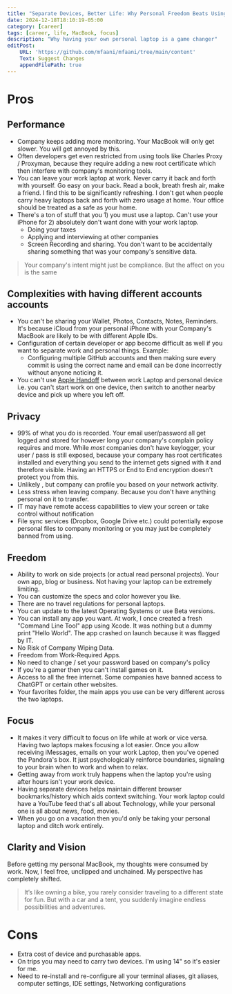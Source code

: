 ```yaml
---
title: "Separate Devices, Better Life: Why Personal Freedom Beats Using Your Work MacBook"
date: 2024-12-18T18:10:19-05:00
category: [career]
tags: [career, life, MacBook, focus]
description: "Why having your own personal laptop is a game changer"
editPost:
    URL: 'https://github.com/mfaani/mfaani/tree/main/content'
    Text: Suggest Changes
    appendFilePath: true
---
```


<!-- Image prompt: Create a wide image of a person being stunk down into water due to the heavy weight of their MacBook. A chain is connecting the person's leg to the MacBook. The screen is showing Jira (the project management app). Add very few fish and shark into the water.!-->



# Pros

## Performance
- Company keeps adding more monitoring. Your MacBook will only get slower. You will get annoyed by this. 
- Often developers get even restricted from using tools like Charles Proxy / Proxyman, because they require adding a new root certificate which then interfere with company's monitoring tools.
- You can leave your work laptop at work. Never carry it back and forth with yourself. Go easy on your back. Read a book, breath fresh air, make a friend. I find this to be significantly refreshing. I don't get when  people carry heavy laptops back and forth with zero usage at home. Your office should be treated as a safe as your home. 
- There's a ton of stuff that you 1) you must use a laptop. Can't use your iPhone for 2) absolutely don't want done with your work laptop. 
    - Doing your taxes
    - Applying and interviewing at other companies
    - Screen Recording and sharing. You don't want to be accidentally sharing something that was your company's sensitive data. 

> Your company's intent might just be compliance. But the affect on you is the same

## Complexities with having different accounts accounts
- You can't be sharing your Wallet, Photos, Contacts, Notes, Reminders. It's because iCloud from your personal iPhone with your Company's MacBook are likely to be with different Apple IDs.
- Configuration of certain developer or app become difficult as well if you want to separate work and personal things. Example:
    - Configuring multiple GitHub accounts and then making sure every commit is using the correct name and email can be done incorrectly without anyone noticing it.
- You can't use [Apple Handoff](https://support.apple.com/en-us/102426) between work Laptop and personal device i.e. you can't start work on one device, then switch to another nearby device and pick up where you left off.

## Privacy
- 99% of what you do is recorded. Your email user/password all get logged and stored for however long your company's complain policy requires and more. While _most_ companies don't have keylogger, your user / pass is still exposed, because your company has root certificates installed and everything you send to the internet gets signed with it and therefore visible. Having an HTTPS or End to End encryption doesn't protect you from this. 
- Unlikely , but company can profile you based on your network activity. 
- Less stress when leaving company. Because you don't have anything personal on it to transfer. 
- IT may have remote access capabilities to view your screen or take control without notification
- File sync services (Dropbox, Google Drive etc.) could potentially expose personal files to company monitoring or you may just be completely banned from using.

## Freedom
- Ability to work on side projects (or actual read personal projects). Your own app, blog or business. Not having your laptop can be extremely limiting.
- You can customize the specs and color however you like.
- There are no travel regulations for personal laptops.
- You can update to the latest Operating Systems or use Beta versions. 
- You can install any app you want. At work, I once created a fresh "Command Line Tool" app using Xcode. It was nothing but a dummy print "Hello World". The app crashed on launch because it was flagged by IT. 
- No Risk of Company Wiping Data.
- Freedom from Work-Required Apps.
- No need to change / set your password based on company's policy
- If you're a gamer then you can't install games on it. 
- Access to all the free internet. Some companies have banned access to ChatGPT or certain other websites. 
- Your favorites folder, the main apps you use can be very different across the two laptops.

## Focus
- It makes it very difficult to focus on life while at work or vice versa. Having two laptops makes focusing a lot easier. Once you allow receiving iMessages, emails on your work Laptop, then you've opened the Pandora's box. It just psychologically reinforce boundaries, signaling to your brain when to work and when to relax.
- Getting away from work truly happens when the laptop you're using after hours isn't your work device.
- Having separate devices helps maintain different browser bookmarks/history which aids context switching. Your work laptop could have a YouTube feed that's all about Technology, while your personal one is all about news, food, movies. 
- When you go on a vacation then you'd only be taking your personal laptop and ditch work entirely. 

## Clarity and Vision
Before getting my personal MacBook, my thoughts were consumed by work. Now, I feel free, unclipped and unchained. My perspective has completely shifted.

> It’s like owning a bike, you rarely consider traveling to a different state for fun. But with a car and a tent, you suddenly imagine endless possibilities and adventures.

# Cons
- Extra cost of device and purchasable apps.
- On trips you may need to carry two devices. I'm using 14" so it's easier for me. 
- Need to re-install and re-configure all your terminal aliases, git aliases, computer settings, IDE settings, Networking configurations